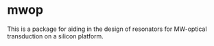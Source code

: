 # mwop

This is a package for aiding in the design of resonators for MW-optical transduction on a silicon platform.